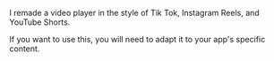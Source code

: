 I remade a video player in the style of Tik Tok, Instagram Reels, and YouTube Shorts.

If you want to use this, you will need to adapt it to your app's specific content.
